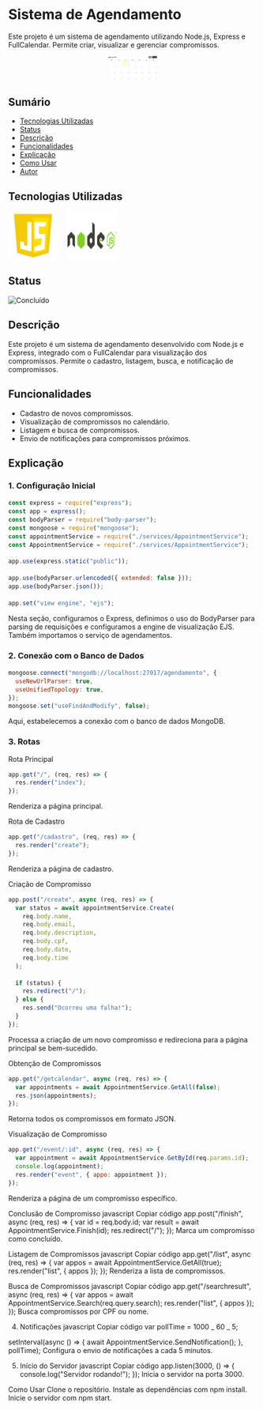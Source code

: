 # Sistema de Agendamento

Este projeto é um sistema de agendamento utilizando Node.js, Express e FullCalendar. Permite criar, visualizar e gerenciar compromissos.

<div align="center">
  <img src="img/logo.png" alt="Imagem do Projeto" width="100">
</div>

## Sumário

- [Tecnologias Utilizadas](#tecnologias-utilizadas)
- [Status](#status)
- [Descrição](#descrição)
- [Funcionalidades](#funcionalidades)
- [Explicação](#explicação)
- [Como Usar](#como-usar)
- [Autor](#autor)

## Tecnologias Utilizadas

<div style="display: flex; flex-direction: row;">
  <div style="margin-right: 20px; display: flex; justify-content: flex-start;">
    <img src="img/js.png" alt="Logo Linguagem" width="100"/>
  </div>
  <div style="margin-right: 20px; display: flex; justify-content: flex-start;">
    <img src="img/node.png" alt="Logo Linguagem" width="100"/>
  </div>
</div>

## Status

![Concluído](http://img.shields.io/static/v1?label=STATUS&message=CONCLUIDO&color=GREEN&style=for-the-badge)

## Descrição

Este projeto é um sistema de agendamento desenvolvido com Node.js e Express, integrado com o FullCalendar para visualização dos compromissos. Permite o cadastro, listagem, busca, e notificação de compromissos.

## Funcionalidades

- Cadastro de novos compromissos.
- Visualização de compromissos no calendário.
- Listagem e busca de compromissos.
- Envio de notificações para compromissos próximos.

## Explicação

### 1. Configuração Inicial

```javascript
const express = require("express");
const app = express();
const bodyParser = require("body-parser");
const mongoose = require("mongoose");
const appointmentService = require("./services/AppointmentService");
const AppointmentService = require("./services/AppointmentService");

app.use(express.static("public"));

app.use(bodyParser.urlencoded({ extended: false }));
app.use(bodyParser.json());

app.set("view engine", "ejs");
```

Nesta seção, configuramos o Express, definimos o uso do BodyParser para parsing de requisições e configuramos a engine de visualização EJS. Também importamos o serviço de agendamentos.

### 2. Conexão com o Banco de Dados

```javascript
mongoose.connect("mongodb://localhost:27017/agendamento", {
  useNewUrlParser: true,
  useUnifiedTopology: true,
});
mongoose.set("useFindAndModify", false);
```

Aqui, estabelecemos a conexão com o banco de dados MongoDB.

### 3. Rotas

Rota Principal

```javascript
app.get("/", (req, res) => {
  res.render("index");
});
```

Renderiza a página principal.

Rota de Cadastro

```javascript
app.get("/cadastro", (req, res) => {
  res.render("create");
});
```

Renderiza a página de cadastro.

Criação de Compromisso

```javascript
app.post("/create", async (req, res) => {
  var status = await appointmentService.Create(
    req.body.name,
    req.body.email,
    req.body.description,
    req.body.cpf,
    req.body.date,
    req.body.time
  );

  if (status) {
    res.redirect("/");
  } else {
    res.send("Ocorreu uma falha!");
  }
});
```

Processa a criação de um novo compromisso e redireciona para a página principal se bem-sucedido.

Obtenção de Compromissos

```javascript
app.get("/getcalendar", async (req, res) => {
  var appointments = await AppointmentService.GetAll(false);
  res.json(appointments);
});
```

Retorna todos os compromissos em formato JSON.

Visualização de Compromisso

```javascript
app.get("/event/:id", async (req, res) => {
  var appointment = await AppointmentService.GetById(req.params.id);
  console.log(appointment);
  res.render("event", { appo: appointment });
});
```

Renderiza a página de um compromisso específico.

Conclusão de Compromisso
javascript
Copiar código
app.post("/finish", async (req, res) => {
var id = req.body.id;
var result = await AppointmentService.Finish(id);
res.redirect("/");
});
Marca um compromisso como concluído.

Listagem de Compromissos
javascript
Copiar código
app.get("/list", async (req, res) => {
var appos = await AppointmentService.GetAll(true);
res.render("list", { appos });
});
Renderiza a lista de compromissos.

Busca de Compromissos
javascript
Copiar código
app.get("/searchresult", async (req, res) => {
var appos = await AppointmentService.Search(req.query.search);
res.render("list", { appos });
});
Busca compromissos por CPF ou nome.

4. Notificações
   javascript
   Copiar código
   var pollTime = 1000 _ 60 _ 5;

setInterval(async () => {
await AppointmentService.SendNotification();
}, pollTime);
Configura o envio de notificações a cada 5 minutos.

5. Início do Servidor
   javascript
   Copiar código
   app.listen(3000, () => {
   console.log("Servidor rodando!");
   });
   Inicia o servidor na porta 3000.

Como Usar
Clone o repositório.
Instale as dependências com npm install.
Inicie o servidor com npm start.
